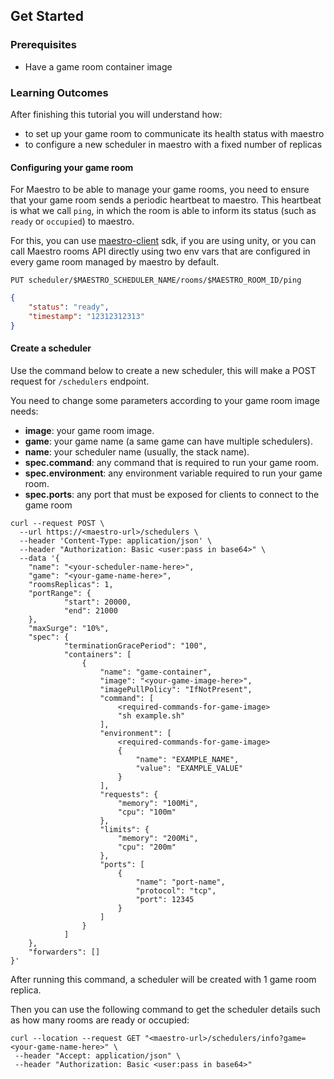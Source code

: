 ## Get Started

### Prerequisites

- Have a game room container image

### Learning Outcomes

After finishing this tutorial you will understand how:

- to set up your game room to communicate its health status with maestro
- to configure a new scheduler in maestro with a fixed number of replicas


#### Configuring your game room

For Maestro to be able to manage your game rooms, you need to ensure that your game room sends a periodic heartbeat to maestro.
This heartbeat is what we call `ping`, in which the room is able to inform its status (such as `ready` or `occupied`) to maestro.

For this, you can use [maestro-client](https://github.com/topfreegames/maestro-client) sdk, if you are using unity, or you can call
Maestro rooms API directly using two env vars that are configured in every game room managed by maestro by default. 

`PUT scheduler/$MAESTRO_SCHEDULER_NAME/rooms/$MAESTRO_ROOM_ID/ping`
```json
{
    "status": "ready",
    "timestamp": "12312312313"
}
```

#### Create a scheduler

Use the command below to create a new scheduler, this will make a POST request for `/schedulers` endpoint.

You need to change some parameters according to your game room image needs:

- **image**: your game room image.
- **game**: your game name (a same game can have multiple schedulers).
- **name**: your scheduler name (usually, the stack name).
- **spec.command**: any command that is required to run your game room.
- **spec.environment**: any environment variable required to run your game room.
- **spec.ports**: any port that must be exposed for clients to connect to the game room

```shell
curl --request POST \
  --url https://<maestro-url>/schedulers \
  --header 'Content-Type: application/json' \
  --header "Authorization: Basic <user:pass in base64>" \
  --data '{
	"name": "<your-scheduler-name-here>",
	"game": "<your-game-name-here>",
    "roomsReplicas": 1,
	"portRange": {
            "start": 20000,
            "end": 21000
	},
	"maxSurge": "10%",
	"spec": {
            "terminationGracePeriod": "100",
            "containers": [
                {
                    "name": "game-container",
                    "image": "<your-game-image-here>",
                    "imagePullPolicy": "IfNotPresent",
                    "command": [
                        <required-commands-for-game-image>
                        "sh example.sh"
                    ],
                    "environment": [
                        <required-commands-for-game-image>
                        {
                            "name": "EXAMPLE_NAME",
                            "value": "EXAMPLE_VALUE"
                        }
                    ],
                    "requests": {
                        "memory": "100Mi",
                        "cpu": "100m"
                    },
                    "limits": {
                        "memory": "200Mi",
                        "cpu": "200m"
                    },
                    "ports": [
                        {
                            "name": "port-name",
                            "protocol": "tcp",
                            "port": 12345
                        }
                    ]
                }
            ]
	},
	"forwarders": []
}'
```

After running this command, a scheduler will be created with 1 game room replica.

Then you can use the following command to get the scheduler details such as how many rooms are ready or occupied:

```shell
curl --location --request GET "<maestro-url>/schedulers/info?game=<your-game-name-here>" \
 --header "Accept: application/json" \
 --header "Authorization: Basic <user:pass in base64>"
```


